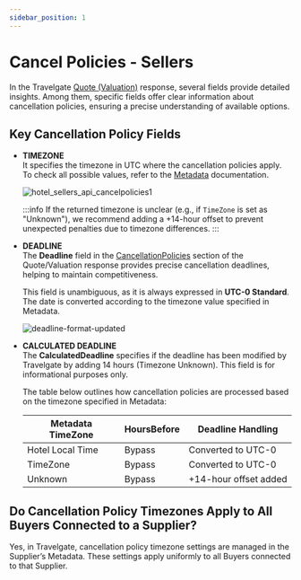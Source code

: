 ```yaml
---
sidebar_position: 1
---
```


# Cancel Policies - Sellers

In the Travelgate [Quote (Valuation)](/docs/apis/for-sellers/deprecated/hotel-pull-sellers-api/booking-flow/valuation) response, several fields provide detailed insights. Among them, specific fields offer clear information about cancellation policies, ensuring a precise understanding of available options.

## Key Cancellation Policy Fields

- **TIMEZONE**  
  It specifies the timezone in UTC where the cancellation policies apply. To check all possible values, refer to the [Metadata](/docs/apis/for-sellers/deprecated/hotel-pull-sellers-api/content/meta-data) documentation.

  ![hotel_sellers_api_cancelpolicies1](https://storage.travelgate.com/kbase/hotel_sellers_api_cancelpolicies1.jpg)

  :::info
  If the returned timezone is unclear (e.g., if `TimeZone` is set as "Unknown"), we recommend adding a +14-hour offset to prevent unexpected penalties due to timezone differences.
  :::

- **DEADLINE**  
  The **Deadline** field in the [CancellationPolicies](/docs/apis/for-sellers/deprecated/hotel-pull-sellers-api/booking-flow/valuation) section of the Quote/Valuation response provides precise cancellation deadlines, helping to maintain competitiveness.

  This field is unambiguous, as it is always expressed in **UTC-0 Standard**. The date is converted according to the timezone value specified in Metadata.

  ![deadline-format-updated](https://storage.travelgate.com/kbase/deadline-format-updated.jpg)

- **CALCULATED DEADLINE**  
  The **CalculatedDeadline** specifies if the deadline has been modified by Travelgate by adding 14 hours (Timezone Unknown). This field is for informational purposes only.

  The table below outlines how cancellation policies are processed based on the timezone specified in Metadata:

  | Metadata TimeZone  | HoursBefore | Deadline Handling      |
  |--------------------|-------------|------------------------|
  | Hotel Local Time   | Bypass      | Converted to UTC-0    |
  | TimeZone          | Bypass      | Converted to UTC-0    |
  | Unknown           | Bypass      | +14-hour offset added |

## Do Cancellation Policy Timezones Apply to All Buyers Connected to a Supplier?

Yes, in Travelgate, cancellation policy timezone settings are managed in the Supplier’s Metadata. These settings apply uniformly to all Buyers connected to that Supplier.
